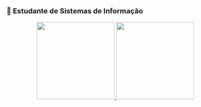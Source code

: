 ### 📓 Estudante de Sistemas de Informação

<div align="center">
  <a href="https://github.com/AndreRaye">
  <img height="180em" src="https://github-readme-stats.vercel.app/api?username=AndreRaye&show_icons=true&theme=blue-green&include_all_commits=true&count_private=true"/>
  <img height="180em" src="https://github-readme-stats.vercel.app/api/top-langs/?username=AndreRaye&layout=compact&langs_count=7&theme=blue-green"/>
</div>
